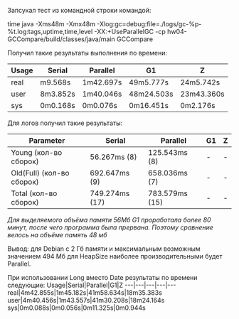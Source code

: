 Запсукал тест из командной строки командой:

time java -Xms48m -Xmx48m -Xlog:gc=debug:file=./logs/gc-%p-%t.log:tags,uptime,time,level -XX:+UseParallelGC -cp hw04-GCCompare/build/classes/java/main GCCompare

Получил такие результаты выполнения по времени:

Usage|Serial|Parallel|G1|Z
---|---|---|---|---
real|m9.568s|1m42.697s|49m5.777s|24m5.742s
user|8m3.852s|1m40.046s|48m24.503s|23m43.360s
sys|0m0.168s|0m0.076s|0m16.451s|0m2.176s

Для логов получил такие результаты:

Parameter|Serial|Parallel|G1|Z
---|---|---|---|---
Young (кол-во сборок)|56.267ms (8)|125.543ms (8)|-|-
Old(Full) (кол-во сборок)|692.647ms (9)|658.036ms (7)|-|-
Total (кол-во сборок)|749.274ms (17)|783.579ms (15)|-|-

_Для выделяемого объёма памяти 56Мб G1 проработала более 80 минут, после чего программа была прервана. Поэтому сравнение велось на объёме память 48 мб_

Вывод: для Debian с 2 Гб памяти и максимальным возможным значением 494 Мб для HeapSize наиболее производительными будет Parallel.

При использовании Long вместо Date результаты по времени следующие:
 Usage|Serial|Parallel|G1|Z
 ---|---|---|---|---
 real|4m42.855s|1m45.182s|41m58.634s|18m35.383s
 user|4m40.456s|1m43.557s|41m30.208s|18m24.164s
 sys|0m0.088s|0m0.056s|0m11.325s|0m0.944s